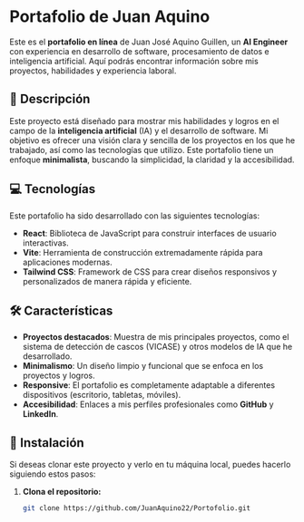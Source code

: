 # Portafolio de Juan Aquino

Este es el **portafolio en línea** de Juan José Aquino Guillen, un **AI Engineer** con experiencia en desarrollo de software, procesamiento de datos e inteligencia artificial. Aquí podrás encontrar información sobre mis proyectos, habilidades y experiencia laboral.

## 🚀 Descripción

Este proyecto está diseñado para mostrar mis habilidades y logros en el campo de la **inteligencia artificial** (IA) y el desarrollo de software. Mi objetivo es ofrecer una visión clara y sencilla de los proyectos en los que he trabajado, así como las tecnologías que utilizo. Este portafolio tiene un enfoque **minimalista**, buscando la simplicidad, la claridad y la accesibilidad.

## 💻 Tecnologías

Este portafolio ha sido desarrollado con las siguientes tecnologías:

- **React**: Biblioteca de JavaScript para construir interfaces de usuario interactivas.
- **Vite**: Herramienta de construcción extremadamente rápida para aplicaciones modernas.
- **Tailwind CSS**: Framework de CSS para crear diseños responsivos y personalizados de manera rápida y eficiente.

## 🛠️ Características

- **Proyectos destacados**: Muestra de mis principales proyectos, como el sistema de detección de cascos (VICASE) y otros modelos de IA que he desarrollado.
- **Minimalismo**: Un diseño limpio y funcional que se enfoca en los proyectos y logros.
- **Responsive**: El portafolio es completamente adaptable a diferentes dispositivos (escritorio, tabletas, móviles).
- **Accesibilidad**: Enlaces a mis perfiles profesionales como **GitHub** y **LinkedIn**.

## 🌱 Instalación

Si deseas clonar este proyecto y verlo en tu máquina local, puedes hacerlo siguiendo estos pasos:

1. **Clona el repositorio:**

   ```bash
   git clone https://github.com/JuanAquino22/Portofolio.git
